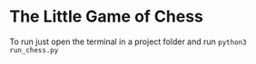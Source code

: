 # The Little Game of Chess
To run just open the terminal in a project folder and run `python3 run_chess.py`

